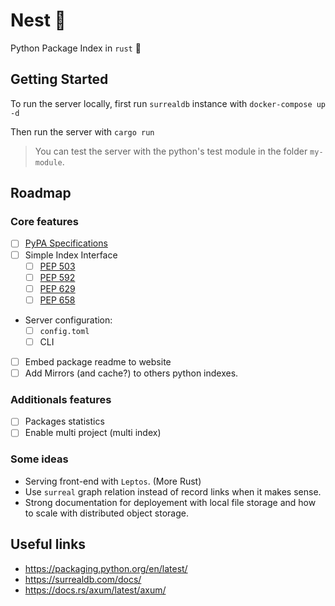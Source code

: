 # Nest 🪺

Python Package Index in `rust` 🦀

## Getting Started

To run the server locally, first run `surrealdb` instance with `docker-compose up -d`

Then run the server with `cargo run`

> You can test the server with the python's test module in the folder `my-module`.

## Roadmap

### Core features
- [ ] [PyPA Specifications](https://packaging.python.org/en/latest/specifications/)
- [ ] Simple Index Interface
    - [ ] [PEP 503](https://peps.python.org/pep-0503/)
    - [ ] [PEP 592](https://peps.python.org/pep-0592/)
    - [ ] [PEP 629](https://peps.python.org/pep-0629/)
    - [ ] [PEP 658](https://peps.python.org/pep-0658/)
- Server configuration:
    - [ ] `config.toml` 
    - [ ] CLI 
- [ ] Embed package readme to website
- [ ] Add Mirrors (and cache?) to others python indexes.

### Additionals features
- [ ] Packages statistics
- [ ] Enable multi project (multi index)

### Some ideas
- Serving front-end with `Leptos`. (More Rust)
- Use `surreal` graph relation instead of record links when it makes sense.
- Strong documentation for deployement with local file storage and how to scale with distributed object storage.

## Useful links
- https://packaging.python.org/en/latest/
- https://surrealdb.com/docs/
- https://docs.rs/axum/latest/axum/
